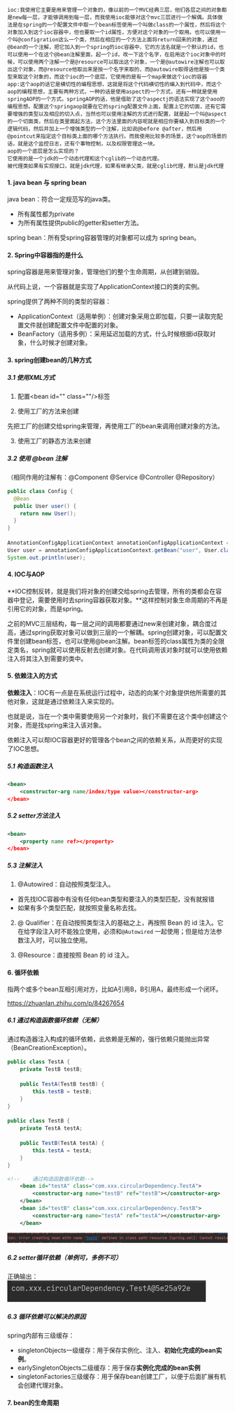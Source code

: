 ```
ioc:我使用它主要是用来管理一个对象的，像以前的一个MVC经典三层，他们各层之间的对象都是new每一层，才能够调用到每一层，而我使用ioc能够对这个mvc三层进行一个解偶。具体做法是在spring的一个配置文件中取一个bean标签使用一个叫做class的一个属性，然后将这个对象加入到这个ioc容器中，但也要取一个id属性，方便对这个对象的一个取用。也可以使用一个叫@configration这么一个类，然后在相应的一个方法上面将return回来的对象，通过@bean的一个注解，把它加入到一个spring的ioc容器中，它的方法名就是一个默认的id，也可以使用一个在这个@bean注解里面，起一个id，改一下这个名字，在启用这个ioc对象中的时候，可以使用两个注解一个是@resource可以取出这个对象，一个是@autowire注解也可以取出这个对象，而@resource他取出来是按一个名字来取的，而@autowire取得话他是按一个类型来取这个对象的，而这个ioc的一个底层，它使用的是有一个map来做这个ioc的容器
app:这个aop的话它是横切性的编程思想，这就是将这个代码横切性的编入到代码中，而这个aop的编程思想，主要有两种方式，一种的话是使用aspect的一个方式，还有一种就是使用springAOP的一个方式。springAOP的话，他是借助了这个aspectj的语法实现了这个aoo的编程思想。配置这个springaop就要在它的spring配置文件上面，配置上它的切面，还有它需要增强的类型以及相应的切入点，当然也可以使用注解的方式进行配置，就是起一个叫@aspect的一个切面类，然后在类里面起方法，这个方法里面的内容呢就是相应你要植入到目标类的一个逻辑代码，然后并加上一个增强类型的一个注解，比如说@before @after，然后用@pointcut来指定这个目标类上面的哪个方法执行。而我使用比较多的场景，这个aop的场景的话，就是这个监控日志，还有个事物控制，以及权限管理这一块。
aop的一个底层是怎么实现的？
它使用的是一个jdk的一个动态代理和这个cglib的一个动态代理。
被代理类如果有实现接口，就是jdk代理，如果有继承父类，就是cglib代理，默认是jdk代理
```



#### 1. java bean 与 spring bean

java bean：符合一定规范写的java类。

- 所有属性都为private
- 为所有属性提供public的getter和setter方法。

spring bean：所有受spring容器管理的对象都可以成为 spring bean。

#### 2. Spring中容器指的是什么

spring容器是用来管理对象，管理他们的整个生命周期，从创建到销毁。

从代码上说，一个容器就是实现了ApplicationContext接口的类的实例。

spring提供了两种不同的类型的容器：

- ApplicationContext（适用单例）：创建对象采用立即加载，只要一读取完配置文件就创建配置文件中配置的对象。
- BeanFactory（适用多例）：采用延迟加载的方式，什么时候根据id获取对象，什么时候才创建对象。

#### 3. spring创建bean的几种方式

##### 3.1  使用XML方式

1.  配置<bean id="" class=""/\>标签

2.  使用工厂的方法来创建

   先把工厂的创建交给spring来管理，再使用工厂的bean来调用创建对象的方法。

3.  使用工厂的静态方法来创建

##### 3.2 使用 @bean 注解

（相同作用的注解有：@Component @Service @Controller @Repository）

```java
public class Config {
  @Bean
  public User user() {
    return new User();
  }
}

AnnotationConfigApplicationContext annotationConfigApplicationContext = new AnnotationConfigApplicationContext(Config.class);
User user = annotationConfigApplicationContext.getBean("user", User.class);
System.out.println(user);
```

#### 4. IOC与AOP

​		**IOC控制反转，就是我们将对象的创建交给spring去管理，所有的类都会在容器中登记，需要使用时去spring容器获取对象。**这样控制对象生命周期的不再是引用它的对象，而是spring。

​		之前的MVC三层结构，每一层之间的调用都要通过new来创建对象，耦合度过高，通过spring获取对象可以做到三层的一个解耦。spring创建对象，可以配置文件里创建bean标签，也可以使用@bean注解。bean标签的class属性为类的全限定类名，spring就可以使用反射去创建对象。在代码调用该对象时就可以使用依赖注入将其注入到需要的类中。

#### 5. 依赖注入的方式

**依赖注入**：IOC有一点是在系统运行过程中，动态的向某个对象提供他所需要的其他对象，这就是通过依赖注入来实现的。

也就是说，当在一个类中需要使用另一个对象时，我们不需要在这个类中创建这个对象，而是找spring来注入该对象。

依赖注入可以帮IOC容器更好的管理各个bean之间的依赖关系，从而更好的实现了IOC思想。

##### 5.1 构造函数注入

```xml
<bean>
	<constructor-arg name/index/type value></constructor-arg>
</bean>
```

##### 5.2 setter方法注入

```xml
<bean>
	<property name ref></property>
</bean>
```

##### 5.3 注解注入

1.  @Autowired：自动按照类型注入。

- 首先找IOC容器中有没有任何bean类型和要注入的类型匹配，没有就报错
- 如果有多个类型匹配，就按照变量名称去找。

2.  @ Qualifier：在自动按照类型注入的基础之上，再按照 Bean 的 id 注入。它在给字段注入时不能独立使用，必须和`@Autowired` 一起使用；但是给方法参数注入时，可以独立使用。

3.  @Resource：直接按照 Bean 的 id 注入。

#### 6. 循环依赖

指两个或多个bean互相引用对方，比如A引用B，B引用A，最终形成一个闭环。

https://zhuanlan.zhihu.com/p/84267654

##### 6.1 通过构造函数循环依赖（无解）

通过构造器注入构成的循环依赖，此依赖是无解的，强行依赖只能抛出异常（BeanCreationException）。

```java
public class TestA {
    private TestB testB;

    public TestA(TestB testB) {
        this.testB = testB;
    }
}

public class TestB {
    private TestA testA;

    public TestB(TestA testA) {
        this.testA = testA;
    }
}
```

```xml
<!--    通过构造函数循环依赖-->
    <bean id="testA" class="com.xxx.circularDependency.TestA">
        <constructor-arg name="testB" ref="testB"></constructor-arg>
    </bean>
    <bean id="testB" class="com.xxx.circularDependency.TestB">
        <constructor-arg name="testA" ref="testA"></constructor-arg>
    </bean>
```

![image-20210423192448367](images/image-20210423192448367.png)

##### 6.2 setter循环依赖（单例可，多例不可）

正确输出：![image-20210423192951888](images/image-20210423192951888.png)

##### 6.3 循环依赖可以解决的原因

spring内部有三级缓存：

- singletonObjects一级缓存：用于保存实例化、注入、**初始化完成的bean实例**。
- earlySingletonObjects二级缓存：用于保存**实例化完成的bean实例**
- singletonFactories三级缓存：用于保存bean创建工厂，以便于后面扩展有机会创建代理对象。



#### 7. bean的生命周期

